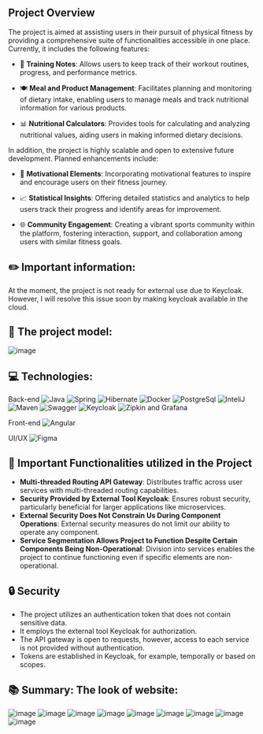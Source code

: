 ## Project Overview

The project is aimed at assisting users in their pursuit of physical fitness by providing a comprehensive suite of functionalities accessible in one place. Currently, it includes the following features:

- 💪 **Training Notes**: Allows users to keep track of their workout routines, progress, and performance metrics.
  
- 🍽️ **Meal and Product Management**: Facilitates planning and monitoring of dietary intake, enabling users to manage meals and track nutritional information for various products.
  
- 📊 **Nutritional Calculators**: Provides tools for calculating and analyzing nutritional values, aiding users in making informed dietary decisions.

In addition, the project is highly scalable and open to extensive future development. Planned enhancements include:

- 🚀 **Motivational Elements**: Incorporating motivational features to inspire and encourage users on their fitness journey.
  
- 📈 **Statistical Insights**: Offering detailed statistics and analytics to help users track their progress and identify areas for improvement.
  
- 🌐 **Community Engagement**: Creating a vibrant sports community within the platform, fostering interaction, support, and collaboration among users with similar fitness goals.


## **✏️ Important information:**
At the moment, the project is not ready for external use due to Keycloak. However, I will resolve this issue soon by making keycloak available in the cloud.

## **🚀 The project model:**
![image](https://github.com/mat-rys/training-notebook-microservice/assets/98847639/14bff766-9a38-4c97-a665-6a61e5dd68c9)

## **💻 Technologies:**
Back-end
![Java](https://img.shields.io/badge/-Java-007396?style=flat-square&logo=java&logoColor=white) ![Spring](https://img.shields.io/badge/-Spring-6DB33F?style=flat-square&logo=spring&logoColor=white) ![Hibernate](https://img.shields.io/badge/-Hibernate-59666C?style=flat-square&logo=hibernate&logoColor=white) ![Docker](https://img.shields.io/badge/-Docker-2496ED?style=flat-square&logo=docker&logoColor=white) ![PostgreSql](https://img.shields.io/badge/-PostgreSQL-4169E1?style=flat-square&logo=postgresql&logoColor=white)
![InteliJ](https://img.shields.io/badge/-IntelliJ%20IDEA-000000?style=flat-square&logo=intellij-idea&logoColor=white) ![Maven](https://img.shields.io/badge/-Maven-C71A36?style=flat-square&logo=apache-maven&logoColor=white) ![Swagger](https://img.shields.io/badge/-Swagger-85EA2D?style=flat-square&logo=swagger&logoColor=black) ![Keycloak](https://img.shields.io/badge/-Keycloak-0052CC?style=flat-square&logo=keycloak&logoColor=white) ![Zipkin and Grafana](https://img.shields.io/badge/-Zipkin%20%26%20Grafana-FFCA28?style=flat-square&logo=grafana&logoColor=black)

Front-end
![Angular](https://img.shields.io/badge/-Angular-DD0031?style=flat-square&logo=angular&logoColor=white)

UI/UX
![Figma](https://img.shields.io/badge/-Figma-F24E1E?style=flat-square&logo=figma&logoColor=white)

## **🧩 Important Functionalities utilized in the Project**
* **Multi-threaded Routing API Gateway**: Distributes traffic across user services with multi-threaded routing capabilities.
* **Security Provided by External Tool Keycloak**: Ensures robust security, particularly beneficial for larger applications like microservices.
* **External Security Does Not Constrain Us During Component Operations**: External security measures do not limit our ability to operate any component.
* **Service Segmentation Allows Project to Function Despite Certain Components Being Non-Operational**: Division into services enables the project to continue functioning even if specific elements are non-operational.

## **🔒 Security**
* The project utilizes an authentication token that does not contain sensitive data.
* It employs the external tool Keycloak for authorization.
* The API gateway is open to requests, however, access to each service is not provided without authentication.
* Tokens are established in Keycloak, for example, temporally or based on scopes.

## **📚 Summary: The look of website:**
![image](https://github.com/mat-rys/training-notebook-microservice/assets/98847639/f14a0552-fa58-4a25-9c46-f0f5578ced1f)
![image](https://github.com/mat-rys/training-notebook-microservice/assets/98847639/33de29d0-69e0-4466-9fb2-d335c44f1ecf)
![image](https://github.com/mat-rys/training-notebook-microservice/assets/98847639/67a24285-62c6-42a2-918a-26e5b186014d)
![image](https://github.com/mat-rys/training-notebook-microservice/assets/98847639/b2042712-9b3e-4f44-99ff-d6337df7f656)
![image](https://github.com/mat-rys/training-notebook-microservice/assets/98847639/94877881-a3a3-4dfc-9ac1-739a2e8a5520)
![image](https://github.com/mat-rys/training-notebook-microservice/assets/98847639/0538e4e8-ed6d-48cf-a085-082fced2b2f0)
![image](https://github.com/mat-rys/training-notebook-microservice/assets/98847639/c07fbdee-b389-4db2-99a8-477927c4c042)
![image](https://github.com/mat-rys/training-notebook-microservice/assets/98847639/9e80fb80-614d-47ef-99a2-ae9c846e3839)
![image](https://github.com/mat-rys/training-notebook-microservice/assets/98847639/f7ad49dd-b902-43f1-8eaa-98d818ca5e89)

